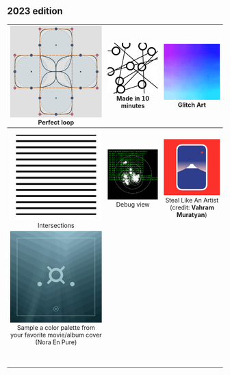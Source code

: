 ## 2023 edition

| [![](./day_1/genuary_1.gif)](./day_1/day_1.js)<br><center>Perfect loop</center> | [![](./day_2/genuary_2.png)](./day_2/day_2.js)<br/><center>Made in 10 minutes</center> | [![](./day_3/genuary_3.gif)](./day_3/day_3.pde)<br/><center>Glitch Art</center> |
| ------------------------------------------------------------ | ------------------------------------------------------------ | ------------------------------------------------------------ |
| [![](./day_4/genuary_4.gif)](./day_4/day_4.pde)<br/><center>Intersections</center> | [![](./day_5/genuary_5.gif)](./day_5/day_5.pde)<br/><center>Debug view</center> | [![](./day_6/genuary_6.gif)](./day_6/day_6.js)<br/><center>Steal Like An Artist (credit: **Vahram Muratyan**)</center> |
| [![](./day_7/genuary_7.png)](./day_6/day_6.js)<br/><center>Sample a color palette from your favorite movie/album cover (Nora En Pure)</center> |                                                              |                                                              |
|                                                              |                                                              |                                                              |
|                                                              |                                                              |                                                              |
|                                                              |                                                              |                                                              |
|                                                              |                                                              |                                                              |
|                                                              |                                                              |                                                              |
|                                                              |                                                              |                                                              |
|                                                              |                                                              |                                                              |
|                                                              |                                                              |                                                              |
|                                                              |                                                              |                                                              |
